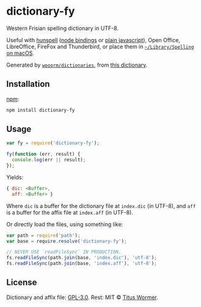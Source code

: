 # dictionary-fy

Western Frisian spelling dictionary in UTF-8.

Useful with [hunspell][] ([node bindings][nodehun] or
[plain javascript][nspell]), Open Office, LibreOffice, FireFox and
Thunderbird, or place them in [`~/Library/Spelling` on macOS][macos].

Generated by [`wooorm/dictionaries`][dictionaries], from [this
dictionary][source].

## Installation

[npm][]:

```bash
npm install dictionary-fy
```

## Usage

```js
var fy = require('dictionary-fy');

fy(function (err, result) {
  console.log(err || result);
});
```

Yields:

```js
{ dic: <Buffer>,
  aff: <Buffer> }
```

Where `dic` is a buffer for the dictionary file at `index.dic` (in UTF-8), and
`aff` is a buffer for the affix file at `index.aff` (in UTF-8).

Or directly load the files, using something like:

```js
var path = require('path');
var base = require.resolve('dictionary-fy');

// NEVER USE `readFileSync` IN PRODUCTION.
fs.readFileSync(path.join(base, 'index.dic'), 'utf-8');
fs.readFileSync(path.join(base, 'index.aff'), 'utf-8');
```

## License

Dictionary and affix file: [GPL-3.0](https://github.com/wooorm/dictionaries/blob/master/dictionaries/fy/LICENSE).
Rest: MIT © [Titus Wormer][home].

[hunspell]: http://hunspell.github.io

[nodehun]: https://github.com/nathanjsweet/nodehun

[nspell]: https://github.com/wooorm/nspell

[macos]: https://github.com/wooorm/dictionaries#macos

[source]: https://taalweb.frl/downloads

[npm]: https://docs.npmjs.com/cli/install

[dictionaries]: https://github.com/wooorm/dictionaries

[home]: https://wooorm.com

